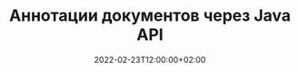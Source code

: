 ---
############################# Static ############################
layout: "product"
date: 2022-02-23T12:00:00+02:00
draft: false

product: "Annotation"
product_tag: "annotation"
platform: "Java"
platform_tag: "java"

############################# Head ############################
head_title: "API аннотации документов Java | Просмотр и комментирование изображений PDF Word Excel PPTX"
head_description: "API аннотаций документов Java. Просмотр, теги, комментарии и аннотации PDF Word DOCX, Excel XLSX, PPTX, EML EMLX, VSS VSD, OTP, CAD и форматы файлов изображений."

############################# Header ##########################
title: "Аннотации документов через Java API"
description: "Создавайте приложения Java с возможностями просмотра и комментирования документов PDF, HTML, MS Office и других форматов без установки какого-либо внешнего программного обеспечения."
button:
    enable: true
    icon: "fas fa-arrow-down"
    label: "Скачать бесплатную пробную версию"
    link: "https://downloads.groupdocs.com/annotation/java"

############################# SubMenu #########################
submenu:
    enable: true
    
    left:
        img_alt: "GroupDocs.Annotation for Java"
        image: "https://www.groupdocs.cloud/templates/groupdocs/images/product-logos/groupdocs-annotation-java.png"
        product: "GroupDocs.Annotation"
        platform: "Java"

    middle:
        button:
            # button loop
            - link: "#features"
              text: "Функции"

            # button loop
            - link: "https://products.groupdocs.app/annotation"
              text: "Живые демонстрации"

            # button loop
            - link: "https://purchase.groupdocs.com/pricing/annotation/java"
              text: "Цены"

    right:
        link_download: "https://downloads.groupdocs.com/annotation"
        link_learn: "https://docs.groupdocs.com/annotation/java/"
        link_buy: "https://purchase.groupdocs.com"

############################# Overview ############################
overview:
    enable: true
    content: |
      GroupDocs.Annotation Java API — продукт, позволяющий работать с аннотациями в документах на разных платформах и операционных системах, таких как Android, MacOS, Linux, Windows. GroupDocs.Annotation предоставляет библиотеку с простым API, дающим множество преимуществ: например, если вам нужно сохранить конфиденциальность данных или выбрать мощность, необходимую для работы с библиотекой, или частично изменить работу с аннотациями, библиотека очень легкий и гибкий.

      GroupDocs.Annotation for Java API позволяет работать с различными типами аннотаций, включая: текст, полилинию, область, подчеркивание, точку, водяной знак, стрелку, эллипс, замену текста, расстояние, текстовое поле, редактирование ресурсов и т. д. И поддерживает большинство популярные форматы документов, такие как: PDF, HTML, Microsoft Office Word, электронные таблицы Excel, презентации PowerPoint, Visio, электронные письма Outlook, изображения, метафайлы, чертежи САПР и различные другие форматы. API предоставляет возможность получать эскизы страниц документа и поддерживает импорт и экспорт аннотаций в файлы PDF и из них.

      Используя библиотеку, вы можете [добавить](/annotation/java/bmp/), [редактировать](/annotation/java/bmp/), [извлечь](/annotation/java/bmp/) и [удалить](/annotation/java/bmp/) аннотации из документов, поворот документов, изменение эскизов и это далеко не полный список всех возможностей. Он также предлагает полный набор объектов данных для настройки свойств аннотаций в соответствии с вашими требованиями во всех поддерживаемых форматах документов.

      Работа с GroupDocs.Annotation for Java API очень проста и состоит всего из нескольких основных шагов. Сначала вам нужно настроить лицензию, затем выбрать файл, с которым вы хотите работать, затем как-то поработать с аннотациями документа (удалить/отредактировать/извлечь/удалить) и сохранить результат. Для получения дополнительной информации см. [документацию] продукта (https://docs.groupdocs.com/annotation/java/getting-started/) или наши [примеры] (https://github.com/groupdocs-annotation/GroupDocs.Annotation -для-Java).
      
      GroupDocs.Annotation регулярно обновляется и оказывает поддержку своим клиентам, вы всегда можете задать нам вопросы или прислать свои идеи или рассказать нам о своих потребностях в чем-то новом, и мы с радостью реализуем это в наших новых версиях.
    tabs:
      enable: true
      
      ## TAB ONE ##
      tab_one:
        description: |
          Ниже приводится обзор GroupDocs.Annotation для Java:
      
        right:
          enable: true
          icon: "fab fa-html5"
          title:  Обзор
          content: |
            * Добавить аннотации
            * Экспорт аннотаций 
            * Импорт аннотаций
            * Комментарии на основе ответов
            * Совместимость аннотаций
      
      ## TAB TWO ##
      tab_two:
        description: |
          GroupDocs.Annotation для Java поддерживает все популярные [форматы файлов документов](https://docs.groupdocs.com/annotation/java/supported-document-formats/), включая: Microsoft Office, PDF, изображения и многие другие.

        left:
          enable: true
          table:
            # table loop
            - title: "Microsoft Office Formats"
              content: |
                * **Word**: [DOC](/annotation/java/doc/), [DOCX](/annotation/java/docx/), [DOCM](/annotation/java/docm/), [DOT](/annotation/java/dot/), [DOTX](/annotation/java/dotx/), [RTF](/annotation/java/rtf/)
                * **Excel**: [XLS](/annotation/java/xls/), [XLSX](/annotation/java/xlsx/), [XLSB](/annotation/java/xlsb/), [XLSM](/annotation/java/xlsm/)
                * **PowerPoint**: [PPT](/annotation/java/ppt/), [PPTX](/annotation/java/pptx/), [PPS](/annotation/java/pps/), [PPSX](/annotation/java/ppsx/), [POTM](/annotation/java/potm/), [POTX](/annotation/java/potx/), [PPSM](/annotation/java/ppsm/), [PPTM](/annotation/java/pptm/), [WMF](/annotation/java/wmf/), [EMF](/annotation/java/emf/)
                * **Outlook**: [EML](/annotation/java/eml/), [EMLX](/annotation/java/emlx/), [MSG](/annotation/java/msg/)
                * **Visio**: [VSS](/annotation/java/vss/), [VST](/annotation/java/vst/), [VSD](/annotation/java/vsd/), [VSDX](/annotation/java/vsdx/), [VSX](/annotation/java/vsx/)

        right:
          enable: true
          table:
            # table loop
            - title: "Other Formats"
              content: |
                * **Portable**: [PDF](/annotation/java/pdf/) (PDF/A-1a, PDF/A-1b, PDF/A-2a)
                * **OpenDocument**: [ODT](/annotation/java/odt/), [ODS](/annotation/java/ods/), [ODP](/annotation/java/odp/)
                * **Images**: [BMP](/annotation/java/bmp/), [JPG](/annotation/java/jpg/), [JPEG](/annotation/java/jpeg/), [TIFF](/annotation/java/tiff/), [TIF](/annotation/java/tif/), [PNG](/annotation/java/png/), [GIF](/annotation/java/gif/), [DCM](/annotation/java/dcm/), [DICOM](/annotation/java/dicom/)
                * **AutoCAD**: [DWG](/annotation/java/dwg/), [DXF](/annotation/java/dxf/), [CAD](/annotation/java/cad/)
                * **Other**: [HTM](/annotation/java/htm/), [HTML](/annotation/java/html/), [CSV](/annotation/java/csv/), [DJVU](/annotation/java/djvu/), [OTP](/annotation/java/otp/), [OTT](/annotation/java/ott/)

      ## TAB THREE ##
      tab_three:
        description: |
          GroupDocs.Annotation для Java поддерживает следующие операционные системы, платформы и менеджеры пакетов:
        
        left:
          enable: true
          table:
            # table loop
            - icon: "fab fa-windows"
              title:  Операционные системы
              content: |
                * Microsoft Windows Desktop
                * Microsoft Windows Server
                * Linux
                * MacOS

            # table loop
            - icon: "fas fa-code"
              title:  Поддерживаемые платформы
              content: |
                * Java 7 (1.7) and above

        right:
          enable: true
          table:
            # table loop
            - icon: "fas fa-cogs"
              title:  Среды разработки
              content: |
                * NetBeans
                * IntelliJ IDEA
                * Eclipse

            # table loop
            - icon: "fas fa-tools"
              title:  Инструмент автоматизации сборки
              content: |
                * Maven

############################# Features ############################
features:
    enable: true
    title: GroupDocs.Annotation для функций Java

    feature:
      # feature loop
      - icon: "fas fa-copy"
        link: "https://docs.groupdocs.com/annotation/java/add-area-annotation/"
        content: Добавить аннотацию области в документ и связать простые и вложенные комментарии

      # feature loop
      - icon: "fas fa-eye"
        link: "https://docs.groupdocs.com/annotation/java/add-arrow-annotation/"
        content: Укажите на определенный контент с помощью аннотации со стрелкой

      # feature loop
      - icon: "fas fa-bolt"
        link: "https://docs.groupdocs.com/annotation/java/add-watermark-annotation/"
        content: Установите текстовые водяные знаки в PDF, слайды, рабочие листы Excel, изображения и диаграммы в угловом положении
      
      # feature loop
      - icon: "fas fa-file-powerpoint"
        link: "https://docs.groupdocs.com/annotation/java/add-point-annotation/"
        content: Добавляйте всплывающие комментарии в любое место документа с помощью точечной аннотации

      # feature loop
      - icon: "fas fa-code"
        link: "https://docs.groupdocs.com/annotation/java/add-polyline-annotation/"
        content: Используйте аннотацию полилинии для соединения последовательности сегментов линии, сегментов дуги или того и другого

      # feature loop
      - icon: "fas fa-cloud"
        link: "https://docs.groupdocs.com/annotation/java/add-ellipse-annotation/"
        content: Добавить аннотацию эллипса в PDF, документы Word, электронные таблицы, презентации, диаграммы и изображения

      # feature loop
      - icon: "fas fa-remove-format"
        link: "https://docs.groupdocs.com/annotation/java/add-watermark-annotation/"
        content: Добавляйте угловые водяные знаки для PDF, PowerPoint, Excel, изображений и диаграмм

      # feature loop
      - icon: "fas fa-comment-slash"
        link: "https://docs.groupdocs.com/annotation/java/add-underline-annotation/"
        content: Получить координаты текстовой аннотации в графическом представлении документа

      # feature loop
      - icon: "fas fa-location-arrow"
        link: "https://docs.groupdocs.com/annotation/java/add-annotation-to-the-document/"
        content: Подчеркивание, зачеркивание или изменение определенного текста в документе

      # feature loop
      - icon: "fas fa-border-all"
        link: "https://docs.groupdocs.com/annotation/java/add-annotation-to-the-document/"
        content: Добавить текстовую марку или водяной знак и текстовое поле в документ

      # feature loop
      - icon: "fas fa-wrench"
        link: "https://docs.groupdocs.com/annotation/java/add-point-annotation/"
        content: Импорт и экспорт аннотаций из документов Word и презентаций PowerPoint

      # feature loop
      - icon: "fas fa-columns"
        link: "https://docs.groupdocs.com/annotation/java/add-strikeout-annotation/"
        content: Аннотируйте электронные таблицы Excel с помощью типов аннотаций Text, TextReplacement, Watermark и Resource Redaction.

      # feature loop
      - icon: "fas fa-file-word"
        link: "https://docs.groupdocs.com/annotation/java/get-file-info/"
        content: Добавляйте полилинию, зачеркивание, подчеркивание или текстовые аннотации к презентациям и слайдам PowerPoint

      # feature loop
      - icon: "fas fa-envelope"
        link: "https://docs.groupdocs.com/annotation/java/basic-usage/"
        content: Отметьте аннотацию точки в презентациях, используя координаты X, Y

      # feature loop
      - icon: "fas fa-print"
        link: "https://docs.groupdocs.com/annotation/java/add-strikeout-annotation/"
        content: Добавляйте зачеркнутые, текстовые, подчеркнутые или ломаные аннотации к изображениям

      # feature loop
      - icon: "fas fa-file-archive"
        link: "https://docs.groupdocs.com/annotation/java/add-link-annotation/"
        content: Получение сведений о документе и изображений для диаграмм Visio, таких как VSS и VSD
      
      # feature loop
      - icon: "fas fa-file-code"
        link: "https://docs.groupdocs.com/annotation/java/basic-usage/"
        content: Получите миниатюры страниц документа и работайте с многостраничными файлами TIFF

      # feature loop
      - icon: "fas fa-file-excel"
        link: "https://docs.groupdocs.com/annotation/java/get-file-info/"
        content: Получить всю аннотацию документа с помощью одного вызова функции

      # feature loop
      - icon: "fas fa-heading"
        link: "https://docs.groupdocs.com/annotation/java/add-link-annotation/"
        content: Добавление аннотаций ссылок в презентации PDF, Word и PowerPoint

      # feature loop
      - icon: "fas fa-project-diagram"
        link: "https://docs.groupdocs.com/annotation/java/add-point-annotation/"
        content: Поддержка анализа пути SVG для PDF, Word, диаграмм, слайдов и других основных форматов документов.

      # feature loop
      - icon: "fas fa-cube"
        link: "https://docs.groupdocs.com/annotation/java/technical-support/"
        content: Поддержка добавления аннотации водяного знака к документам Word и очистки для замены текста.

      # feature loop
      - icon: "fab fa-uncharted"
        link: "https://docs.groupdocs.com/annotation/java/technical-support/"
        content: Поддержка обработки фигур в диаграммах для текстовых аннотаций
  
      # feature loop
      - icon: "fab fa-uncharted"
        link: "https://docs.groupdocs.com/annotation/java/advanced-usage/"
        content: Экономьте время за счет кэширования предварительных просмотров страниц документов для более быстрой обработки
  
      # feature loop
      - icon: "fab fa-uncharted"
        link: "https://docs.groupdocs.com/annotation/java/add-annotation-to-the-document/"
        content: Легко комментируйте документы Word, Excel и PowerPoint даже в старых форматах

      # feature loop
      - icon: "fab fa-uncharted"
        link: "https://docs.groupdocs.com/annotation/java/add-distance-annotation/"
        content: Отображение заголовков аннотаций расстояния для Excel, PowerPoint и диаграмм

############################# Support ############################
support:
    enable: true

############################# Solutions ############################
solutions:
    enable: true
    title: GroupDocs.Annotation предлагает API для просмотра документов для других популярных сред разработки.

    solution:
        # solution loop
        - img_alt: "GroupDocs.Annotation for .NET"
          image: "https://www.groupdocs.cloud/templates/groupdocs/images/product-logos/groupdocs-annotation-net.png"
          product: "GroupDocs.Annotation"
          platform: ".NET"
          link: "/annotation/net/"

############################# Back to top ###############################
back_to_top:
  enable: true
---